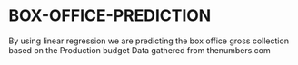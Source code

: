# BOX-OFFICE-PREDICTION
By using linear regression we are predicting the box office gross collection based on the Production budget Data gathered from thenumbers.com 
